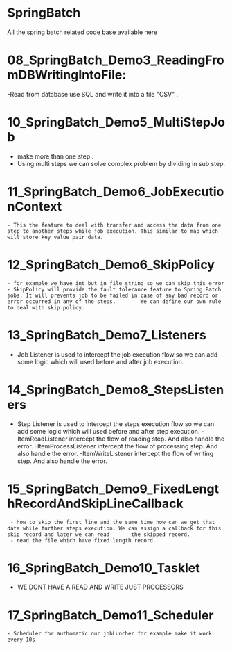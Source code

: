 # SpringBatch
All the spring batch related code base available here

# 08_SpringBatch_Demo3_ReadingFromDBWritingIntoFile:
  -Read from database use SQL and write it into a file "CSV" .
# 10_SpringBatch_Demo5_MultiStepJob
   - make more than one step .
   - Using multi steps we can solve complex problem by dividing in sub step. 
# 11_SpringBatch_Demo6_JobExecutionContext
    - This the feature to deal with transfer and access the data from one step to another steps while job execution. This similar to map which will store key value pair data.
# 12_SpringBatch_Demo6_SkipPolicy 
    - for example we have int but in file string so we can skip this error
    - SkipPolicy will provide the fault tolerance feature to Spring Batch jobs. It will prevents job to be failed in case of any bad record or error occurred in any of the steps.        We can define our own rule to deal with skip policy. 
# 13_SpringBatch_Demo7_Listeners
   - Job Listener is used to intercept the job execution flow so we can add some logic which will used before and after job execution. 
# 14_SpringBatch_Demo8_StepsListeners
   - Step Listener is used to intercept the steps execution flow so we can add some logic which will used before and after step execution. 
    - ItemReadListener intercept the flow of reading step. And also handle the error.
    -ItemProcessListener intercept the flow of processing step. And also handle the error.
    -ItemWriteListener intercept the flow of writing step. And also handle the error.
# 15_SpringBatch_Demo9_FixedLengthRecordAndSkipLineCallback
     - how to skip the first line and the same time how can we get that data while further steps execution. We can assign a callback for this skip record and later we can read       the skipped record.
     - read the file which have fixed length record. 
# 16_SpringBatch_Demo10_Tasklet
   - WE DONT HAVE A READ AND WRITE JUST PROCESSORS
# 17_SpringBatch_Demo11_Scheduler
    - Scheduler for authomatic our jobLuncher for example make it work every 10s






